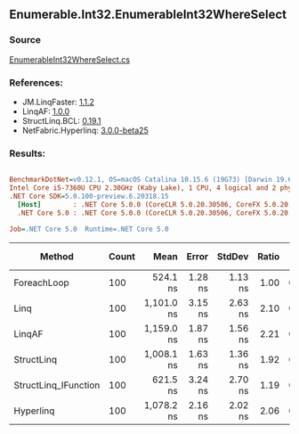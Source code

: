 ﻿## Enumerable.Int32.EnumerableInt32WhereSelect

### Source
[EnumerableInt32WhereSelect.cs](../LinqBenchmarks/Enumerable/Int32/EnumerableInt32WhereSelect.cs)

### References:
- JM.LinqFaster: [1.1.2](https://www.nuget.org/packages/JM.LinqFaster/1.1.2)
- LinqAF: [1.0.0](https://www.nuget.org/packages/LinqAF/1.0.0)
- StructLinq.BCL: [0.19.1](https://www.nuget.org/packages/StructLinq.BCL/0.19.1)
- NetFabric.Hyperlinq: [3.0.0-beta25](https://www.nuget.org/packages/NetFabric.Hyperlinq/3.0.0-beta25)

### Results:
``` ini

BenchmarkDotNet=v0.12.1, OS=macOS Catalina 10.15.6 (19G73) [Darwin 19.6.0]
Intel Core i5-7360U CPU 2.30GHz (Kaby Lake), 1 CPU, 4 logical and 2 physical cores
.NET Core SDK=5.0.100-preview.6.20318.15
  [Host]        : .NET Core 5.0.0 (CoreCLR 5.0.20.30506, CoreFX 5.0.20.30506), X64 RyuJIT
  .NET Core 5.0 : .NET Core 5.0.0 (CoreCLR 5.0.20.30506, CoreFX 5.0.20.30506), X64 RyuJIT

Job=.NET Core 5.0  Runtime=.NET Core 5.0  

```
|               Method | Count |       Mean |   Error |  StdDev | Ratio |  Gen 0 | Gen 1 | Gen 2 | Allocated |
|--------------------- |------ |-----------:|--------:|--------:|------:|-------:|------:|------:|----------:|
|          ForeachLoop |   100 |   524.1 ns | 1.28 ns | 1.13 ns |  1.00 | 0.0191 |     - |     - |      40 B |
|                 Linq |   100 | 1,101.0 ns | 3.15 ns | 2.63 ns |  2.10 | 0.0763 |     - |     - |     160 B |
|               LinqAF |   100 | 1,159.0 ns | 1.87 ns | 1.56 ns |  2.21 | 0.0191 |     - |     - |      40 B |
|           StructLinq |   100 | 1,008.1 ns | 1.63 ns | 1.36 ns |  1.92 | 0.0191 |     - |     - |      40 B |
| StructLinq_IFunction |   100 |   621.5 ns | 3.24 ns | 2.70 ns |  1.19 | 0.0191 |     - |     - |      40 B |
|            Hyperlinq |   100 | 1,078.2 ns | 2.16 ns | 2.02 ns |  2.06 | 0.0191 |     - |     - |      40 B |
